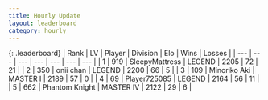 ```yaml
---
title: Hourly Update
layout: leaderboard
category: hourly
---
```


{: .leaderboard}
| Rank | LV | Player | Division | Elo | Wins | Losses |
| --- | --- | --- | --- | --- | --- | --- |
| <span data-change="0">1</span> | 919 | <span title="ID: 153129">SleepyMattress</span> | LEGEND | <span data-change="0">2205</span> | <span data-change="0">72</span> | <span data-change="0">21</span> |
| <span data-change="0">2</span> | 350 | <span title="ID: 614761">onii chan</span> | LEGEND | <span data-change="0">2200</span> | <span data-change="0">66</span> | <span data-change="0">5</span> |
| <span data-change="0">3</span> | 109 | <span title="ID: 456466">Minoriko Aki</span> | MASTER I | <span data-change="20">2189</span> | <span data-change="3">57</span> | <span data-change="0">0</span> |
| <span data-change="0">4</span> | 69 | <span title="ID: 725085">Player725085</span> | LEGEND | <span data-change="0">2164</span> | <span data-change="0">56</span> | <span data-change="0">11</span> |
| <span data-change="0">5</span> | 662 | <span title="ID: 742939">Phantom Knight</span> | MASTER IV | <span data-change="0">2122</span> | <span data-change="0">29</span> | <span data-change="0">6</span> |